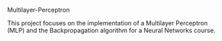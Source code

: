 Multilayer-Perceptron

This project focuses on the implementation of a Multilayer Perceptron (MLP) and the Backpropagation algorithm for a Neural Networks course.
